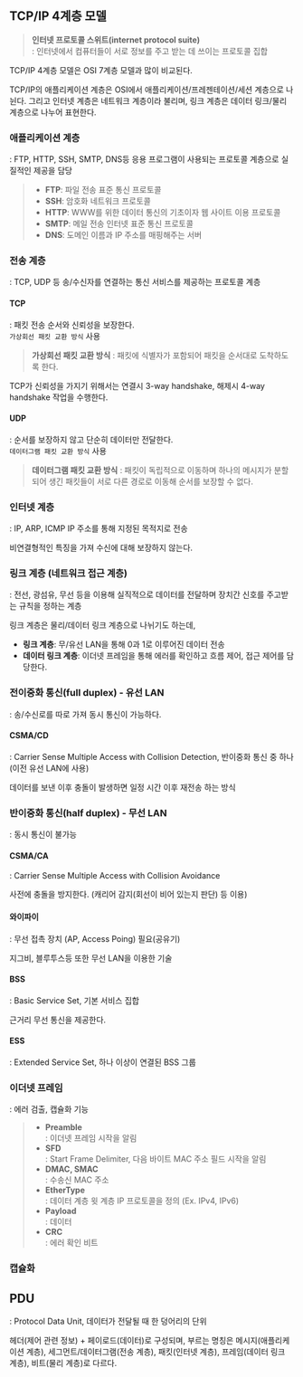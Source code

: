 ## TCP/IP 4계층 모델

> **인터넷 프로토콜 스위트(internet protocol suite)**  
> : 인터넷에서 컴퓨터들이 서로 정보를 주고 받는 데 쓰이는 프로토콜 집합

TCP/IP 4계층 모델은 OSI 7계층 모델과 많이 비교된다.

TCP/IP의 애플리케이션 계층은 OSI에서 애플리케이션/프레젠테이션/세션 계층으로 나뉜다.
그리고 인터넷 계층은 네트워크 계층이라 불리며, 링크 계층은 데이터 링크/물리 계층으로 나누어 표현한다.

### 애플리케이션 계층
: FTP, HTTP, SSH, SMTP, DNS등 응용 프로그램이 사용되는 프로토콜 계층으로 실질적인 제공을 담당

> - **FTP**: 파일 전송 표준 통신 프로토콜
> - **SSH**: 암호화 네트워크 프로토콜
> - **HTTP**: WWW를 위한 데이터 통신의 기초이자 웹 사이트 이용 프로토콜
> - **SMTP**: 메일 전송 인터넷 표준 통신 프로토콜
> - **DNS**: 도메인 이름과 IP 주소를 매핑해주는 서버

### 전송 계층
: TCP, UDP 등 송/수신자를 연결하는 통신 서비스를 제공하는 프로토콜 계층

#### TCP
: 패킷 전송 순서와 신뢰성을 보장한다.  
`가상회선 패킷 교환 방식` 사용

> **가상회선 패킷 교환 방식**
> : 패킷에 식별자가 포함되어 패킷을 순서대로 도착하도록 한다.

TCP가 신뢰성을 가지기 위해서는 연결시 3-way handshake, 해제시 4-way handshake 작업을 수행한다.

#### UDP
: 순서를 보장하지 않고 단순히 데이터만 전달한다.  
`데이터그램 패킷 교환 방식` 사용

> **데이터그램 패킷 교환 방식**
> : 패킷이 독립적으로 이동하며 하나의 메시지가 분할되어 생긴 패킷들이 서로 다른 경로로 이동해 순서를 보장할 수 없다.

### 인터넷 계층
: IP, ARP, ICMP
IP 주소를 통해 지정된 목적지로 전송

비연결형적인 특징을 가져 수신에 대해 보장하지 않는다.

### 링크 계층 (네트워크 접근 계층)
: 전선, 광섬유, 무선 등을 이용해 실직적으로 데이터를 전달하며 장치간 신호를 주고받는 규칙을 정하는 계층

링크 계층은 물리/데이터 링크 계층으로 나뉘기도 하는데,
- **링크 계층**: 무/유선 LAN을 통해 0과 1로 이루어진 데이터 전송
- **데이터 링크 계층**: 이더넷 프레임을 통해 에러를 확인하고 흐름 제어, 접근 제어를 담당한다.


### 전이중화 통신(full duplex) - 유선 LAN
: 송/수신로를 따로 가져 동시 통신이 가능하다.

#### CSMA/CD
: Carrier Sense Multiple Access with Collision Detection, 반이중화 통신 중 하나
(이전 유선 LAN에 사용)

데이터를 보낸 이후 충돌이 발생하면 일정 시간 이후 재전송 하는 방식

### 반이중화 통신(half duplex) - 무선 LAN
: 동시 통신이 불가능

#### CSMA/CA
: Carrier Sense Multiple Access with Collision Avoidance

사전에 충돌을 방지한다. (캐리어 감지(회선이 비어 있는지 판단) 등 이용)

#### 와이파이
: 무선 접촉 장치 (AP, Access Poing) 필요(공유기)

지그비, 블루투스등 또한 무선 LAN을 이용한 기술

#### BSS
: Basic Service Set, 기본 서비스 집합

근거리 무선 통신을 제공한다.

#### ESS
: Extended Service Set, 하나 이상이 연결된 BSS 그룹

### 이더넷 프레임
: 에러 검출, 캡슐화 기능

> - **Preamble**  
> : 이더넷 프레임 시작을 알림 
> - **SFD**  
> : Start Frame Delimiter, 다음 바이트 MAC 주소 필드 시작을 알림
> - **DMAC, SMAC**  
> : 수송신 MAC 주소
> - **EtherType**  
> : 데이터 계층 윗 계층 IP 프로토콜을 정의 (Ex. IPv4, IPv6)
> - **Payload**  
> : 데이터
> - **CRC**  
> : 에러 확인 비트

### 캡슐화

## PDU
: Protocol Data Unit, 데이터가 전달될 때 한 덩어리의 단위

헤더(제어 관련 정보) + 페이로드(데이터)로 구성되며, 부르는 명칭은 메시지(애플리케이션 계층), 세그먼트/데이터그램(전송 계층), 패킷(인터넷 계층), 프레임(데이터 링크 계층), 비트(물리 계층)로 다르다.
